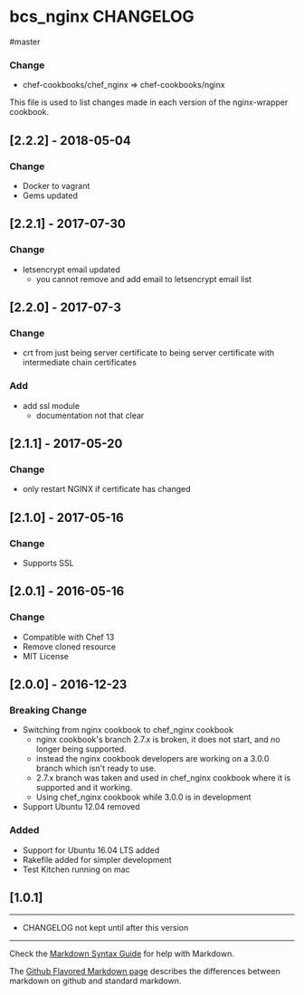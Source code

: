 bcs_nginx CHANGELOG
=======================
#master
### Change
  - chef-cookbooks/chef_nginx => chef-cookbooks/nginx


This file is used to list changes made in each version of the nginx-wrapper cookbook.
## [2.2.2] - 2018-05-04
### Change
  - Docker to vagrant
  - Gems updated

## [2.2.1] - 2017-07-30
### Change
 - letsencrypt email updated
   - you cannot remove and add email to letsencrypt email list

## [2.2.0] - 2017-07-3
### Change
  - crt from just being server certificate to being server certificate with
    intermediate chain certificates

### Add
  - add ssl module
    - documentation not that clear

## [2.1.1] - 2017-05-20
### Change
  - only restart NGINX if certificate has changed

## [2.1.0] - 2017-05-16
### Change
  - Supports SSL

## [2.0.1] - 2016-05-16
### Change
  - Compatible with Chef 13
  - Remove cloned resource
  - MIT License

## [2.0.0] - 2016-12-23
### Breaking Change
  - Switching from nginx cookbook to chef_nginx cookbook
    - nginx cookbook's branch 2.7.x is broken, it does not start,  and no longer being supported.
    - instead the nginx cookbook developers are working on a 3.0.0 branch which isn't ready to use.
    - 2.7.x branch was taken and used in chef_nginx cookbook where it is supported and it working.
    - Using chef_nginx cookbook while 3.0.0 is in development
  - Support Ubuntu 12.04 removed

### Added
  - Support for Ubuntu 16.04 LTS added
  - Rakefile added for simpler development
  - Test Kitchen running on mac

## [1.0.1]
-----
- CHANGELOG not kept until after this version

- - -
Check the [Markdown Syntax Guide](http://daringfireball.net/projects/markdown/syntax) for help with Markdown.

The [Github Flavored Markdown page](http://github.github.com/github-flavored-markdown/) describes the differences between markdown on github and standard markdown.
